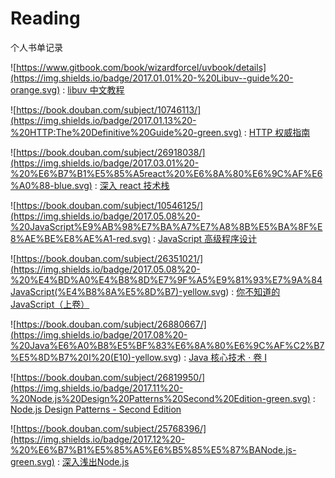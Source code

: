 # Reading

个人书单记录

![https://www.gitbook.com/book/wizardforcel/uvbook/details](https://img.shields.io/badge/2017.01.01%20-%20Libuv--guide%20-orange.svg)
: [libuv 中文教程](https://www.gitbook.com/book/wizardforcel/uvbook/details)

![https://book.douban.com/subject/10746113/](https://img.shields.io/badge/2017.01.13%20-%20HTTP:The%20Definitive%20Guide%20-green.svg)
: [HTTP 权威指南](https://book.douban.com/subject/10746113/)

![https://book.douban.com/subject/26918038/](https://img.shields.io/badge/2017.03.01%20-%20%E6%B7%B1%E5%85%A5react%20%E6%8A%80%E6%9C%AF%E6%A0%88-blue.svg)
: [深入 react 技术栈](https://book.douban.com/subject/26918038/)

![https://book.douban.com/subject/10546125/](https://img.shields.io/badge/2017.05.08%20-%20JavaScript%E9%AB%98%E7%BA%A7%E7%A8%8B%E5%BA%8F%E8%AE%BE%E8%AE%A1-red.svg)
: [JavaScript 高级程序设计](https://book.douban.com/subject/10546125/)

![https://book.douban.com/subject/26351021/](<https://img.shields.io/badge/2017.05.08%20-%20%E4%BD%A0%E4%B8%8D%E7%9F%A5%E9%81%93%E7%9A%84JavaScript(%E4%B8%8A%E5%8D%B7)-yellow.svg>)
: [你不知道的 JavaScript（上卷）](https://book.douban.com/subject/26351021/)

![https://book.douban.com/subject/26880667/](<https://img.shields.io/badge/2017.08%20-%20Java%E6%A0%B8%E5%BF%83%E6%8A%80%E6%9C%AF%C2%B7%E5%8D%B7%20I%20(E10)-yellow.svg>)
: [Java 核心技术 · 卷 I](https://book.douban.com/subject/26880667/)

![https://book.douban.com/subject/26819950/](https://img.shields.io/badge/2017.11%20-%20Node.js%20Design%20Patterns%20Second%20Edition-green.svg)
:
[Node.js Design Patterns - Second Edition](https://book.douban.com/subject/26819950/)

![https://book.douban.com/subject/25768396/](https://img.shields.io/badge/2017.12%20-%20%E6%B7%B1%E5%85%A5%E6%B5%85%E5%87%BANode.js-green.svg)
:
[深入浅出Node.js](https://book.douban.com/subject/25768396/)
